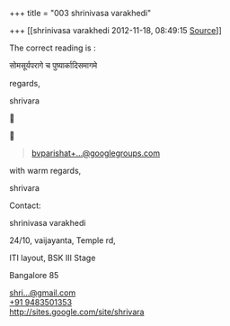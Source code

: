 +++
title = "003 shrinivasa varakhedi"

+++
[[shrinivasa varakhedi	2012-11-18, 08:49:15 [Source](https://groups.google.com/g/bvparishat/c/4kn80OoN_0g)]]



The correct reading is :

  

सोमसूर्यपरागे च पुष्यार्कादिसमागमे

  

regards,

shrivara





> [bvparishat+...@googlegroups.com]()  

  

with warm regards,

shrivara

  

Contact:

shrinivasa varakhedi

24/10, vaijayanta, Temple rd,

ITI layout, BSK III Stage

Bangalore 85

  

[shri...@gmail.com]()  
[+91 9483501353](tel:+91%2094835%2001353)  
<http://sites.google.com/site/shrivara>  
  
  

  

